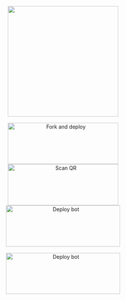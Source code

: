 <div align="center">
  <img border-radius: 15px src="https://bit.ly/3xIziTB" width="300" height="300"/>
    <div>
<br>
<a href="https://github.com/princerudh-prh/prince-rudh-md/fork"><img align="center" src="https://i.imgur.com/h3SNsnv.png" alt="Fork and deploy" height="112" width="300" /></a>
<div>
<a href="https://bit.ly/prince-rudh-md-qr"><img align="center" src="https://i.imgur.com/ozgizrD.png" alt="Scan QR" height="112" width="300" /></a>
<div>
  <a href="https://gist.github.com/princerudh-prh/973c02f5f66512f8d0993f5875d33b98" target="blank"><img align="center" src="https://i.imgur.com/gqrPrrf.png" alt="Deploy bot" height="112" width="310" /></a>
  <div>
<br>
<div>
  <a href="https://heroku.com/deploy?template=https://github.com/kfasachuu/prhw" target="blank"><img align="center" src="https://bit.ly/prhdeploy" alt="Deploy bot" height="112" width="310" /></a>
  <div>
<br>


 
